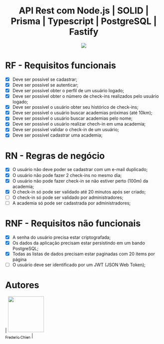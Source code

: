 <h1 align="center"> API Rest com Node.js | SOLID | Prisma | Typescript | PostgreSQL | Fastify</h1>

<p align="center">
<img loading="lazy" src="http://img.shields.io/static/v1?label=STATUS&message=EM%20DESENVOLVIMENTO&color=GREEN&style=for-the-badge"/>
</p>


# RF - Requisitos funcionais

- [x] Deve ser possível se cadastrar;
- [x] Deve ser possível se autenticar;
- [x] Deve ser possível obter o perfil de um usuário logado;
- [x] Deve ser possível obter o número de check-ins realizados pelo usuário logado;
- [x] Deve ser possível o usuário obter seu histórico de check-ins;
- [x] Deve ser possível o usuário buscar academias próximas (até 10km);
- [x] Deve ser possível o usuário buscar academias pelo nome;
- [x] Deve ser possível o usuário realizar chech-in em uma academia;
- [x] Deve ser possível validar o check-in de um usuário;
- [x] Deve ser possível cadastrar uma academia;

# RN - Regras de negócio

- [x] O usuário não deve poder se cadastrar com um e-mail duplicado;
- [x] O usuário não pode fazer 2 check-ins no mesmo dia;
- [x] O usuário não pode fazer check-in se não estiver perto (100m) da academia;
- [x] O check-in só pode ser validado até 20 minutos após ser criado;
- [ ] O check-in só pode ser validado por administradores;
- [ ] A academia só pode ser cadastrada por administradores;

# RNF - Requisitos não funcionais

- [x] A senha do usuário precisa estar criptografada;
- [x] Os dados da aplicação precisam estar persistindo em um bando PostgreSQL;
- [x] Todas as listas de dados precisam estar paginadas com 20 items por página
- [ ] O usuário deve ser identificado por um JWT (JSON Web Token);

# Autores

| [<img loading="lazy" src="https://avatars.githubusercontent.com/u/2467690?v=4" width=115><br><sub>Frederic Chien</sub>](https://github.com/fredchien) |